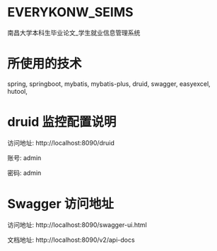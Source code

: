 # EVERYKONW_SEIMS
南昌大学本科生毕业论文_学生就业信息管理系统

# 所使用的技术
spring, springboot, mybatis, mybatis-plus, druid, swagger, easyexcel, hutool,

# druid 监控配置说明

访问地址: http://localhost:8090/druid

账号: admin

密码: admin

# Swagger 访问地址
访问地址: http://localhost:8090/swagger-ui.html

文档地址: http://localhost:8090/v2/api-docs